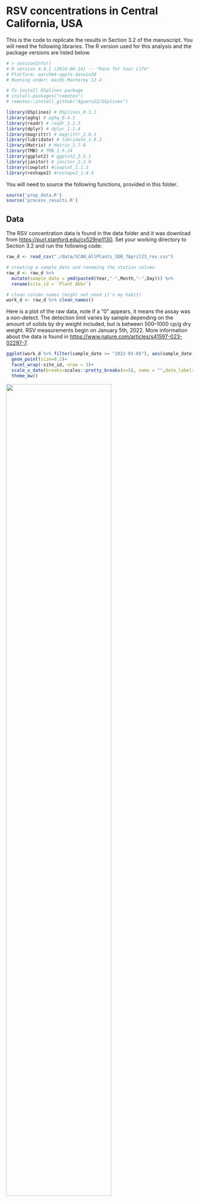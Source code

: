 
<!-- README.md is generated from the README.Rmd. Please edit that file -->

# RSV concentrations in Central California, USA

This is the code to replicate the results in Section 3.2 of the
manuscript. You will need the following libraries. The R version used
for this analysis and the package versions are listed below.

``` r
# > sessionInfo()
# R version 4.4.1 (2024-06-14) -- "Race for Your Life"
# Platform: aarch64-apple-darwin20
# Running under: macOS Monterey 12.4

# To install OSplines package
# install.packages("remotes")
# remotes::install_github("AgueroZZ/OSplines")

library(OSplines) # OSplines_0.1.1
library(aghq) # aghq_0.4.1
library(readr) # readr_2.1.5
library(dplyr) # dplyr_1.1.4
library(magrittr) # magrittr_2.0.3 
library(lubridate) # lubridate_1.9.3 
library(Matrix) # Matrix_1.7-0 
library(TMB) # TMB_1.9.14 
library(ggplot2) # ggplot2_3.5.1
library(janitor) # janitor_2.2.0
library(cowplot) #cowplot_1.1.3
library(reshape2) #reshape2_1.4.4
```

You will need to source the following functions, provided in this
folder.

``` r
source('prep_data.R')
source('process_results.R')
```

## Data

The RSV concentration data is found in the data folder and it was
download from <https://purl.stanford.edu/cx529np1130>. Set your working
directory to Section 3.2 and run the following code:

``` r
raw_d <- read_csv("./data/SCAN_AllPlants_SDR_7April23_rev.csv")

# creating a sample_date and renaming the station column
raw_d <- raw_d %>% 
  mutate(sample_date = ymd(paste0(Year,"-",Month,"-",Day))) %>% 
  rename(site_id = `Plant Abbr`) 

# clean column names (might not need it's my habit)
work_d <- raw_d %>% clean_names() 
```

Here is a plot of the raw data, note if a “0” appears, it means the
assay was a non-detect. The detection limit varies by sample depending
on the amount of solids by dry weight included, but is between 500–1000
cp/g dry weight. RSV measurements begin on January 5th, 2022. More
information about the data is found in
<https://www.nature.com/articles/s41597-023-02297-7>.

``` r
ggplot(work_d %>% filter(sample_date >= "2022-01-05"), aes(sample_date,rsv_gc_g_dry_weight))+ 
  geom_point(size=0.2)+
  facet_wrap(~site_id, nrow = 3)+ 
  scale_x_date(breaks=scales::pretty_breaks(n=5), name = "",date_labels ="%b")+
  theme_bw()
```

<img src="README_files/figure-gfm/unnamed-chunk-3-1.png" width="75%" />

## Prepping Data for Modeling

The function “prep_data” will prepare the data for modeling. An example
of how to use this function and important notes for its use are found
below.

- Important Notes about Normalization:
  - If no normalization variable is used, then create a denominator
    column with values of ones
    - Example: “mutate(denom = 1)” and denom_column_name = “denom” in
      prep_data( ) function
  - In this example, we will use PMMoV t normalize RSV concentrations.
  - Both PMMoV and RSV concentrations are measured as gc/g and therefore
    the PMMoV-normalized RSV concentrations are unitless.
- Important Notes about Censoring:
  - If no outcome values are censored, create a censored_y column with
    values of FALSE
    - Example: mutate(censored_y = FALSE)
  - If outcome values are censored, do the two following things:
    - Set the censored outcome values to the detection limit.
    - create a censored_y column with values of FALSE if the outcome is
      observed and values of TRUE if the outcome is censored.
  - In this example, we have censored values and we will use the
    detection limit of 1000 cp/g.

``` r
# In this example, 
## pm_mo_v_gc_g_dry_weight is used for normalization
## the outcome is RSV_gc_g_dry_weight
## RSV_gc_g_dry_weight values are set to 0 if censored

# So following the censored instructions above: 
work_d <- work_d %>% 
  mutate(censored_y = ifelse(rsv_gc_g_dry_weight == 0, TRUE, FALSE), # create censored_y column
         y = ifelse(rsv_gc_g_dry_weight==0, 1000, rsv_gc_g_dry_weight)) # set censored values to limit

data_foranalysis <- prep_data(outcome_column_name = "y",
                    denom_column_name = "pm_mo_v_gc_g_dry_weight",
                    site_id = "site_id",   # column for wastewater station IDs
                    sample_date = "sample_date",  #date column. Should be year-month-day
                    data = work_d, # put the working data set
                    polyOrder =3) #polynomial order for the Ospline (we recommend 3 for wastewater data)

tmbdat <- data_foranalysis$tmbdat

summary(data_foranalysis$tmbdat)
```

    ##              Length   Class     Mode   
    ## Xfstat          39710 dgTMatrix S4     
    ## X_global        10830 dgTMatrix S4     
    ## X               50540 dgTMatrix S4     
    ## B              180500 dgTMatrix S4     
    ## P                2500 dgTMatrix S4     
    ## daily         1563852 dgTMatrix S4     
    ## obs          15638520 dgTMatrix S4     
    ## logPdet             1 -none-    numeric
    ## y                3610 -none-    numeric
    ## n1                 13 -none-    numeric
    ## stationsizes       12 -none-    numeric
    ## denom            3610 -none-    numeric
    ## y_ind_obs        2533 -none-    numeric
    ## y_ind_cens       1077 -none-    numeric
    ## cens_dir         1077 -none-    numeric
    ## station         43320 dgTMatrix S4     
    ## knots              51 -none-    numeric

## Prior Specifications

The priors for the OSpline global coefficients and station fixed effects
are independent normal with mean 0 and precision “betaprec”. The prior
for the standard deviation of the $\sigma_v$ of the common station
effect, modeled as an integrated Wiener process (IWP), is assigned using
the concept of predictive standard deviation (PSD). In the bottom
example, we place a prior on the 20 day PSD:
$P(\sigma(20) > \log(2)) = 0.5$. The function “prior_conversion”
converts this prior to one for the standard deviation parameter
$\sigma_v$.

``` r
polyOrder=3
prior_IWP <- prior_conversion(d=20, prior =list(u=log(2),alpha = 0.5),p=polyOrder)

# Set other priors
tmbdat$betaprec = 0.01
tmbdat$u1 = prior_IWP$u  
tmbdat$alpha1 = prior_IWP$a
tmbdat$u2 = 0.5
tmbdat$alpha2 = 0.5
tmbdat$lambda_phi = -log(0.5)/50
tmbdat$lambda_tau = -log(0.5)/0.5
tmbdat$lambda_cov = -log(0.5)/0.5
```

## Fitting the Proposed Model

``` r
# Need to compile the C++ code to fit the proposed model for censored data
compile(file="./cpp/model_ospline_fixedeffects_daily_singleCOV_AR2_transformpaper_censored.cpp")
try(dyn.unload(dynlib("./cpp/model_ospline_fixedeffects_daily_singleCOV_AR2_transformpaper_censored")),silent = TRUE)
dyn.load(dynlib("./cpp/model_ospline_fixedeffects_daily_singleCOV_AR2_transformpaper_censored"))

# Set initial values
set.seed(2)
init_daily <- rnorm(ncol(tmbdat$daily), 0, 0.1);
init_W <- rnorm(ncol(tmbdat$obs),0,0.1)
tmbparams <- list(
  W = c(rep(0, (ncol(tmbdat$X)+ ncol(tmbdat$B))), init_daily, init_W, 0,diff(init_W)), # W = c(U,beta,Z); U = B-Spline coefficients
  theta1 = 0, # -2log(sigma)
  theta2 = 0,
  cov_log = 0,
  theta3 = 0,
  theta4 = 0
)

ff <- TMB::MakeADFun(
  data = tmbdat,
  parameters = tmbparams,
  random = "W",
  DLL = "model_ospline_fixedeffects_daily_singleCOV_AR2_transformpaper_censored",
  silent = TRUE
)

aghq_k = 3
mdl1 <- suppressWarnings(aghq::marginal_laplace_tmb(ff,k=aghq_k,startingvalue = c(0,0,0,0,0)))

samps1 <- aghq::sample_marginal(mdl1, M = 3000) 
marginals <- mdl1$marginals

# At this point, we recommend saving the results.
# You can save the full model or you can save important bits as shown below.
df_full <- data_foranalysis$df_full
save(file="model1.RData", list = c("df_full","marginals","samps1","tmbdat","polyOrder"))
```

## Processing the Results of the Proposed Model

``` r
load("model1.RData")
# This code can take a little while to run. I would suggest saving the results after you run it. 
#id_group = 0 for none, =1 for station average, =2 for custom average
# if id_group = 2, id_group_name = name of the column for the group identifier. For example, in Section 3.1, the city averaged COVID-19 signal. 
# you would create a column for the city identifier. 

model_results <- process_results(df_full, 
                                 tmbdat, 
                                 samps1, 
                                 polyOrder,
                                 id_group = 1,  # 0 = none, 1 = station average, 2 = custom average
                                 id_group_name = NULL) # if id_group = 2, select group for custom average

df_full <- model_results$df_full
station_ave_df = model_results$station_ave_df
df_names = data.frame(site_id = c("Dav",
                                  "Gil",
                                  "Mer",
                                  "Mod",
                                  "OSP",
                                  "PA",
                                  "Sac",
                                  "SJ",
                                  "SVCW",
                                  "Sun",
                                  "SEP",
                                  "UCD"),
                      site_name = c("Davis",
                                    "South County",
                                    "Merced",
                                    "Modesto",
                                    "Oceanside",
                                    "Palo Alto",
                                    "Sacramento",
                                    "San José-Santa Clara",
                                    "Silicon Valley",
                                    "Sunnyvale",
                                    "Southeast",
                                    "University of California"))

df_full <- df_full %>% 
  left_join(df_names, by = "site_id")
```

### Figure 2 in Manuscript

``` r
gg1 <- df_full %>% 
  mutate(norm = y/denom) %>% 
  ggplot(aes(x = sample_date,norm)) +
  facet_wrap(~site_name, nrow = 3)+
  geom_line(aes(y = exp_v_u_fixed),size=0.2) + 
  geom_ribbon(aes(ymax = exp_v_u_fixed_upr, ymin = exp_v_u_fixed_lwr), alpha = 0.4, size = 0.2, fill = "black") +
  geom_ribbon(aes(ymax =exp_v_upr, ymin = exp_v_lwr), alpha = 0.4, size = 0.2, fill = "red") +
  theme_bw()+
  geom_point(alpha =0.5, shape = 16, size = 0.2)+
  geom_point(data=df_full %>% mutate(norm = y/denom)  %>% filter(censored_y == TRUE),col = "blue",alpha =0.5, shape = 16, size = 0.2)+
  scale_y_continuous(name = expression(paste(mu[i],"(t)")), 
                     trans="log",
                     labels = function(x)format(x,digits=2, scientific = TRUE),
                     breaks = scales::trans_breaks(function(x)log(x),function(x)exp(x),n=5))+ 
  scale_x_date(breaks=scales::pretty_breaks(n=8), name = "",date_labels ="%b")+
  theme(axis.title.y = element_text(size = 18),
        axis.title.x = element_blank())

gg1
```

<img src="README_files/figure-gfm/unnamed-chunk-8-1.png" width="75%" />

### Plots in the Appendix: Figure 8

``` r
## exp(V(t))

gg1 <- df_full %>% 
  group_by(sample_date) %>% 
  slice(1) %>%
  ungroup() %>% 
  ggplot(aes(x = sample_date, y)) +
  geom_line(aes(y = exp_v),size=0.2) + 
  geom_ribbon(aes(ymax = exp_v_upr, ymin = exp_v_lwr), alpha = 0.4, size = 0.2, fill = "black") +
  theme_bw()+
  scale_y_continuous(name = "exp(V(t))", 
                     breaks = scales::pretty_breaks(n=5),
                     labels = function(x){format(x, scientific = TRUE)})+ 
  scale_x_date(breaks=scales::pretty_breaks(n=5), name = "",date_labels ="%b")+
  theme(axis.title.y = element_text(size = 12),
        axis.text.x.top = element_text(vjust = -68),
        axis.ticks.x.top = element_blank(),
        axis.title.x = element_blank())

#### V(t)

gg2 <- df_full %>% 
  group_by(sample_date) %>%
  slice(1) %>% 
  ungroup() %>% 
  ggplot(aes(x = sample_date,y)) + 
  geom_line(aes(y = exp_v_deriv),size=0.2) + 
  geom_ribbon(aes(ymax = exp_v_deriv_upr, ymin = exp_v_deriv_lwr), alpha = 0.4, size = 0.2, fill = "black") +
  theme_bw()+
  scale_y_continuous(name = "exp(V(t))'", 
                     breaks = scales::pretty_breaks(n=5),
                     labels = function(x){format(x, scientific = TRUE)})+ 
  geom_hline(yintercept=0, lty="dashed")+
  scale_x_date(breaks=scales::pretty_breaks(n=5), name = "",date_labels ="%b")+
  theme(axis.title.y = element_text(size = 12),
        axis.text.x.top = element_text(vjust = -68),
        axis.ticks.x.top = element_blank(),
        axis.title.x = element_blank())


gg3 <- station_ave_df %>%
  ggplot(aes(x = sample_date, ave_exp_v_u_fixed)) +
  geom_line(size=0.2) +
  geom_ribbon(aes(ymax = ave_exp_v_u_fixed_upr, ymin = ave_exp_v_u_fixed_lwr), alpha = 0.4, size = 0.2, fill = "black") +
  theme_bw()+
  scale_y_continuous(name = expression(paste(bar(mu),"(t)")),
                     breaks = scales::pretty_breaks(n=5),
                     labels = function(x){format(x, scientific = TRUE)})+
  scale_x_date(breaks=scales::pretty_breaks(n=5), name = "",date_labels ="%b")+
  theme(axis.title.y = element_text(size = 16),
        axis.text.x.top = element_text(vjust = -68),
        axis.ticks.x.top = element_blank(),
        axis.title.x = element_blank())

gg4 <- station_ave_df %>%
  ggplot(aes(x = sample_date,ave_exp_v_u_fixed_deriv)) +
  geom_line(size=0.2) +
  geom_ribbon(aes(ymax = ave_exp_v_u_fixed_deriv_upr, ymin = ave_exp_v_u_fixed_deriv_lwr), alpha = 0.4, size = 0.2, fill = "black") +
  theme_bw()+
  scale_y_continuous(name = expression(paste(bar(mu),"(t)'")),
                     breaks = scales::pretty_breaks(n=5),
                     labels = function(x){format(x, scientific = TRUE)})+
  geom_hline(yintercept=0, lty="dashed")+
  scale_x_date(breaks=scales::pretty_breaks(n=5), name = "",date_labels ="%b")+
  theme(axis.title.y = element_text(size = 16),
        axis.text.x.top = element_text(vjust = -68),
        axis.ticks.x.top = element_blank(),
        axis.title.x = element_blank())

gg5 <- df_full %>% 
  group_by(sample_date) %>% 
  filter(site_id == "Dav") %>%
  ggplot(aes(x = sample_date, y)) +
  geom_line(aes(y = exp_v_u_fixed),size=0.2) + 
  geom_ribbon(aes(ymax = exp_v_u_fixed_upr, ymin = exp_v_u_fixed_lwr), alpha = 0.4, size = 0.2, fill = "black") +
  theme_bw()+
  # facet_wrap(~site_id)+
  scale_y_continuous(name = expression(paste(mu[i],"(t)")), 
                     breaks = scales::pretty_breaks(n=5),
                     labels = function(x){format(x, scientific = TRUE)})+ 
  scale_x_date(breaks=scales::pretty_breaks(n=5), name = "",date_labels ="%b")+
  theme(axis.title.y = element_text(size = 16),
        axis.text.x.top = element_text(vjust = -68),
        axis.ticks.x.top = element_blank(),
        axis.title.x = element_blank())

gg6 <- df_full %>% 
  group_by(sample_date) %>% 
  filter(site_id == "Dav") %>%
  ggplot(aes(x = sample_date, y)) +
  geom_line(aes(y = exp_v_u_fixed_deriv),size=0.2) + 
  geom_ribbon(aes(ymax = exp_v_u_fixed_deriv_upr, ymin = exp_v_u_fixed_deriv_lwr), alpha = 0.4, size = 0.2, fill = "black") +
  theme_bw()+
  # facet_wrap(~site_id)+
  scale_y_continuous(name = expression(paste(mu[i],"(t)'")), 
                     breaks = scales::pretty_breaks(n=5),
                     labels = function(x){format(x, scientific = TRUE)})+ 
  scale_x_date(breaks=scales::pretty_breaks(n=5), name = "",date_labels ="%b")+
  theme(axis.title.y = element_text(size = 16),
        axis.text.x.top = element_text(vjust = -68),
        axis.ticks.x.top = element_blank(),
        axis.title.x = element_blank())+  
  geom_hline(yintercept=0, lty="dashed")


fest1 = plot_grid(add_sub(gg1,"a) Common signal",size = 11),
                           add_sub(gg3,"b) Station average signal",size = 11),
                           add_sub(gg2,"c) Derivative of common signal",size = 11),
                           add_sub(gg4,"d) Derivative of station average signal",size = 11),
                           add_sub(gg5,"e) Davis WWTP signal",size = 11),
                           add_sub(gg6,"f) Derivative of Davis WWTP signal",size = 11),
                           ncol=2, align="v", byrow = TRUE) 

fest1
```

<img src="README_files/figure-gfm/unnamed-chunk-9-1.png" width="75%" />

### Plots in the Appendix: Figure 9

``` r
# Prediction SD

theta_logprior <- function(theta,prior_alpha = tmbdat$alpha1,prior_u = c(tmbdat$u1)) {
  lambda <- -log(prior_alpha)/prior_u
  log(lambda/2) - lambda * exp(-theta/2) - theta/2
}
priorfunc <- function(x) exp(theta_logprior(x))
priorfuncsigma <- function(x) (2/x) * exp(theta_logprior(-2*log(x)))


### Inference for the smoothing parameter:
prec_marg <- marginals[[1]]
logpostsigma <- compute_pdf_and_cdf(prec_marg,list(totheta = function(x) -2*log(x),fromtheta = function(x) exp(-x/2)),interpolation = 'spline')
smooth_var <- data.frame(SD = logpostsigma$transparam, 
                         density = logpostsigma$pdf_transparam,
                         prior = priorfuncsigma(logpostsigma$transparam))
smooth_var <- rbind(smooth_var, data.frame(SD = 0, density = 0, prior = priorfuncsigma(.Machine$double.eps)))

smooth_var <- data.frame(SD = logpostsigma$transparam, 
                         density = logpostsigma$pdf_transparam)

orig <- log(2)
c <- orig/tmbdat$u1
smooth_var_prior <- data.frame(SD = seq(0, 3/400,0.0001)) %>% 
  mutate(prior = priorfuncsigma(SD),
         prior2 = dexp(c*SD, -log(0.5)/orig))


posterior_sigma_s <- smooth_var_prior %>% 
  ggplot(aes(x = c*SD, y = prior/c)) + 
  geom_area(fill = "orange", alpha = 0.2) +
  theme_classic(base_size = 15) +
  ylab("Density") + 
  scale_x_continuous(name = "",limits = c(0,2), breaks=scales::pretty_breaks(n=6) )+
  geom_line(data= smooth_var, aes(x = c*SD, y = density/c)) 

### Daily RE SD

theta_logprior <- function(theta,prior_alpha = tmbdat$alpha2,prior_u = c(tmbdat$u2)) {
  lambda <- -log(prior_alpha)/prior_u
  log(lambda/2) - lambda * exp(-theta/2) - theta/2
}
priorfunc <- function(x) exp(theta_logprior(x))
priorfuncsigma <- function(x) (2/x) * exp(theta_logprior(-2*log(x)))

prec_marg <- marginals[[2]]
logpostsigma <- compute_pdf_and_cdf(prec_marg,list(totheta = function(x) -2*log(x),fromtheta = function(x) exp(-x/2)),interpolation = 'spline')
smooth_var <- data.frame(SD = logpostsigma$transparam, 
                         density = logpostsigma$pdf_transparam,
                         prior = priorfuncsigma(logpostsigma$transparam))

smooth_var_prior <- data.frame(SD = c(smooth_var$SD), 
                               prior = c(smooth_var$prior))

smooth_var_prior <- rbind(smooth_var_prior, 
                          data.frame(SD = c(0,1), prior = priorfuncsigma(c(.Machine$double.eps,1))))


posterior_sigma_z <- smooth_var_prior %>% ggplot(aes(x = SD, y = prior)) + 
  geom_area(fill = "orange", alpha = 0.2) +
  theme_classic(base_size = 15) +
  geom_line(aes(x = SD, y = density), linetype="solid", data = smooth_var) +
  ylab("Density") +
  xlab("") + theme(legend.position = "none")+
  scale_x_continuous(name = "",limits = c(0,1), breaks=scales::pretty_breaks(n=6) )


## Coefficient of Variation

theta_logprior <- function(theta,rate = tmbdat$lambda_cov) {
  lambda <- rate
  log(lambda) - lambda * exp(theta) + theta
}
priorfunc <- function(x) exp(theta_logprior(x))
priorfuncsigma <- function(x) abs(1/x) * exp(theta_logprior(log(x)))


prec_marg <- marginals[[3]]
logpostsigma <- compute_pdf_and_cdf(prec_marg,list(totheta = function(x) log(x),fromtheta = function(x) exp(x)),interpolation = 'spline')
smooth_var <- data.frame(SD = logpostsigma$transparam, 
                         density = logpostsigma$pdf_transparam)

smooth_var_prior <- data.frame(SD = seq(0, 5,0.01)) %>% 
  mutate(prior = priorfuncsigma(SD))



posterior_cov <- smooth_var_prior %>% ggplot(aes(x = SD, y = prior)) + 
  geom_area(fill = "orange", alpha = 0.2) +
  theme_classic(base_size = 15) +
  geom_line(aes(x = SD, y = density), linetype="solid", data = smooth_var) +
  ylab("Density") +
  xlab("") + theme(legend.position = "none")+
  scale_x_continuous(name = "",limits = c(0,1), breaks=scales::pretty_breaks(n=6) )

## Matern Range Parameter
theta_logprior <- function(theta,rate = tmbdat$lambda_phi) {
  lambda <- rate
  log(lambda) - lambda * exp(theta) + theta
}
priorfunc <- function(x) exp(theta_logprior(x))
priorfuncsigma <- function(x) abs(1/x) * exp(theta_logprior(log(x)))

smooth_var <- data.frame(tau = seq(0, 100, 0.01)) %>% 
  mutate(prior = priorfuncsigma(tau))

range_posterior_samps = exp((samps1$thetasamples[[4]] - samps1$thetasamples[[5]]/2)/sqrt(2))
drange = density(range_posterior_samps, adjust = 2.5)


posterior_range <- smooth_var %>% ggplot(aes(x = tau, y = prior)) + 
  geom_area(fill = "orange", alpha = 0.2) +
  theme_classic(base_size = 15) +
  geom_line(aes(x = x, y = y), linetype="solid", data = data.frame(x = drange$x, y = drange$y)) +
  ylab("Density")  + theme(legend.position = "none")+
  scale_x_continuous(name = "",limits = c(0,40), breaks=scales::pretty_breaks(n=6) )


## Matern SD Parameter
theta_logprior <- function(theta,rate = tmbdat$lambda_tau) {
  lambda <- rate
  log(lambda) - lambda * exp(theta) + theta
}
priorfunc <- function(x) exp(theta_logprior(x))
priorfuncsigma <- function(x) abs(1/x) * exp(theta_logprior(log(x)))

smooth_var <- data.frame(tau = seq(0, 2, 0.01)) %>% 
  mutate(prior = priorfuncsigma(tau))

range_posterior_samps = exp((samps1$thetasamples[[4]] + samps1$thetasamples[[5]]/2)/sqrt(2))
drange = density(range_posterior_samps, adjust = 2.5)


posterior_tau <- smooth_var %>% ggplot(aes(x = tau, y = prior)) + 
  geom_area(fill = "orange", alpha = 0.2) +
  theme_classic(base_size = 15) +
  geom_line(aes(x = x, y = y), linetype="solid", data = data.frame(x = drange$x, y = drange$y)) +
  ylab("Density") +
  theme(legend.position = "none")+
  scale_x_continuous(name = "",limits = c(0,2), breaks=scales::pretty_breaks(n=6) )



gg <- cowplot::plot_grid(posterior_sigma_s + ggtitle(expression(sigma(20))), 
                   posterior_sigma_z + ggtitle(expression(sigma[z])), 
                   posterior_cov + ggtitle(expression(kappa)), 
                   posterior_range + ggtitle(expression(phi[u])), 
                   posterior_tau+ ggtitle(expression(tau[u])), nrow = 2)

gg
```

<img src="README_files/figure-gfm/unnamed-chunk-10-1.png" width="75%" />
